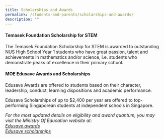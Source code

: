 ```yaml
---
title: Scholarships and Awards
permalink: /students-and-parents/scholarships-and-awards/
description: ""
---
```

#### **Temasek Foundation Scholarship for STEM**
The Temasek Foundation Scholarship for STEM is awarded to outstanding NUS High School Year 1 students who have great passion, talent and achievements in mathematics and/or science, i.e. students who demonstrate peaks of excellence in their primary school.

#### **MOE Edusave Awards and Scholarships**
Edusave Awards are offered to students based on their character, leadership, conduct, learning dispositions and academic performance.

Edusave Scholarships of up to $2,400 per year are offered to top-performing Singaporean students at independent schools in Singapore.

_For the most updated details on eligibility and award quantum, you may visit the Ministry Of Education website at:_<br>
_[Edusave awards](https://www.moe.gov.sg/financial-matters/awards-scholarships/edusave-awards)_ <br>
_[Edusave scholarships](https://www.moe.gov.sg/financial-matters/awards-scholarships/edusave-scholarships-independent)_